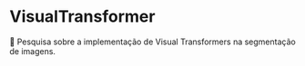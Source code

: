# VisualTransformer
🤖 Pesquisa sobre a implementação de Visual Transformers na segmentação de imagens.
